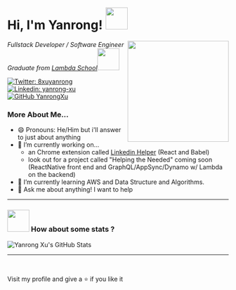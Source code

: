 <h1> Hi, I'm Yanrong! <img src="https://media.giphy.com/media/6NIC5qDsDC5uE/giphy.gif" width="50"></h1>
<img align='right' src="https://media.giphy.com/media/d9IfL7seBexHLct75B/giphy.gif" width="230">
<p><em>Fullstack Developer / Software Engineer <br/>Graduate from <a href="https://lambdaschool.com/">Lambda School</a><img src="https://media.giphy.com/media/fYSnHlufseco8Fh93Z/giphy.gif" width="50"/><br/></em></p>

[![Twitter: 8xuyanrong](https://img.shields.io/twitter/follow/8xuyanrong?style=social)](https://twitter.com/8xuyanrong) <br/>
[![Linkedin: yanrong-xu](https://img.shields.io/badge/-yanrongXu-blue?style=flat-square&logo=Linkedin&logoColor=white&link=https://www.linkedin.com/in/yanrong-xu/)](https://www.linkedin.com/in/yanrong-xu/) <br/>
[![GitHub YanrongXu](https://img.shields.io/github/followers/YanrongXu?label=follow&style=social)](https://github.com/YanrongXu) <br/>

### More About Me...
+ 😄 Pronouns: He/Him but i'll answer to just about anything
+ 🔭 I’m currently working on... 
  - an Chrome extension called <a href="https://master.d3u1c7xm8qrvaq.amplifyapp.com/">Linkedin Helper</a> (React and Babel)
  - look out for a project called "Helping the Needed" coming soon (ReactNative front end and GraphQL/AppSync/Dynamo w/ Lambda on the backend)
+ 🌱 I’m currently learning AWS and Data Structure and Algorithms.
+ 💬 Ask me about anything! I want to help

*****
### <img src="https://media.giphy.com/media/VgCDAzcKvsR6OM0uWg/giphy.gif" width="50"> How about some stats ?
![Yanrong Xu's GitHub Stats](https://github-readme-stats.vercel.app/api?username=yanrongxu&hide=["stars"]&show_icons=true)
*****
<br/>
<p>Visit my profile and give a ⭐️ if you like it</p> 
